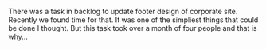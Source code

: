 There was a task in backlog to update footer design of corporate site. Recently we found time for that. It was one of the simpliest things that could be done I thought. But this task took over a month of four people and that is why...
